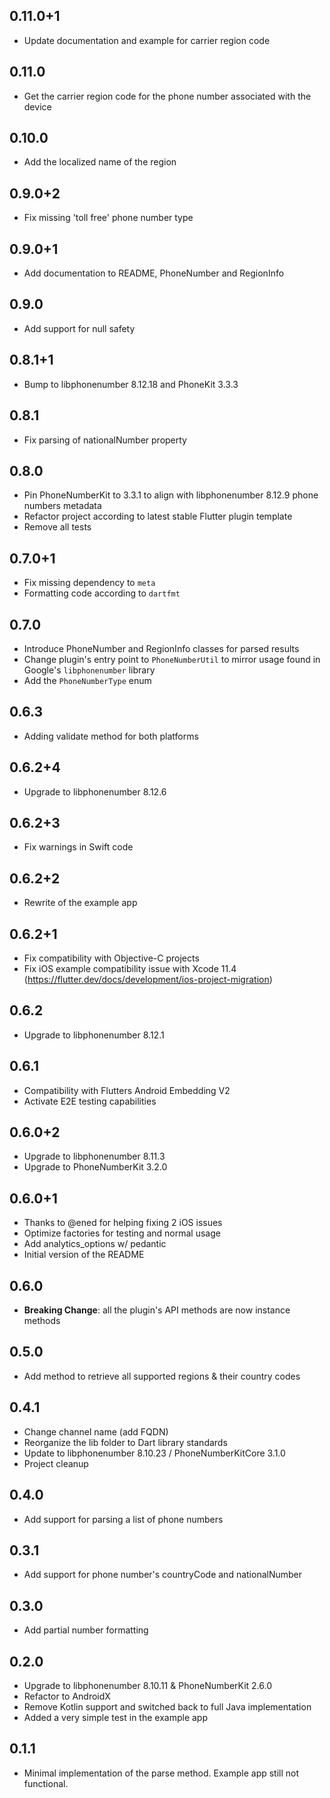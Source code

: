 ## 0.11.0+1

- Update documentation and example for carrier region code

## 0.11.0

- Get the carrier region code for the phone number associated with the device

## 0.10.0

- Add the localized name of the region

## 0.9.0+2

- Fix missing 'toll free' phone number type

## 0.9.0+1

- Add documentation to README, PhoneNumber and RegionInfo

## 0.9.0

- Add support for null safety

## 0.8.1+1

- Bump to libphonenumber 8.12.18 and PhoneKit 3.3.3

## 0.8.1

- Fix parsing of nationalNumber property

## 0.8.0

- Pin PhoneNumberKit to 3.3.1 to align with libphonenumber 8.12.9 phone numbers metadata
- Refactor project according to latest stable Flutter plugin template
- Remove all tests

## 0.7.0+1

- Fix missing dependency to `meta`
- Formatting code according to `dartfmt`

## 0.7.0

- Introduce PhoneNumber and RegionInfo classes for parsed results
- Change plugin's entry point to `PhoneNumberUtil` to mirror usage found in Google's `libphonenumber` library
- Add the `PhoneNumberType` enum

## 0.6.3

- Adding validate method for both platforms

## 0.6.2+4

- Upgrade to libphonenumber 8.12.6

## 0.6.2+3

- Fix warnings in Swift code

## 0.6.2+2

- Rewrite of the example app

## 0.6.2+1

- Fix compatibility with Objective-C projects
- Fix iOS example compatibility issue with Xcode 11.4 (https://flutter.dev/docs/development/ios-project-migration)

## 0.6.2

- Upgrade to libphonenumber 8.12.1

## 0.6.1

- Compatibility with Flutters Android Embedding V2
- Activate E2E testing capabilities

## 0.6.0+2

- Upgrade to libphonenumber 8.11.3
- Upgrade to PhoneNumberKit 3.2.0

## 0.6.0+1

- Thanks to @ened for helping fixing 2 iOS issues
- Optimize factories for testing and normal usage
- Add analytics_options w/ pedantic
- Initial version of the README

## 0.6.0

- **Breaking Change**: all the plugin's API methods are now instance methods

## 0.5.0

- Add method to retrieve all supported regions & their country codes

## 0.4.1

- Change channel name (add FQDN)
- Reorganize the lib folder to Dart library standards
- Update to libphonenumber 8.10.23 / PhoneNumberKitCore 3.1.0
- Project cleanup

## 0.4.0

- Add support for parsing a list of phone numbers

## 0.3.1

- Add support for phone number's countryCode and nationalNumber

## 0.3.0

- Add partial number formatting

## 0.2.0

- Upgrade to libphonenumber 8.10.11 & PhoneNumberKit 2.6.0
- Refactor to AndroidX
- Remove Kotlin support and switched back to full Java implementation
- Added a very simple test in the example app

## 0.1.1

- Minimal implementation of the parse method. Example app still not functional.
